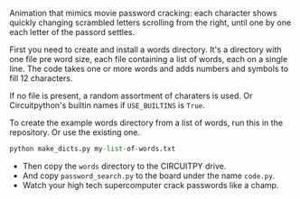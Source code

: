 Animation that mimics movie password cracking: each character shows quickly changing scrambled letters scrolling from the right, until one by one each letter of the passord settles.

First you need to create and install a words directory. It's a directory with one file pre word size, each file containing a list of words, each on a single line. The code takes one or more words and adds numbers and symbols to fill 12 characters.

If no file is present, a random assortment of charaters is used. Or Circuitpython's builtin names if `USE_BUILTINS` is `True`.

To create the example words directory from a list of words, run this in the repository. Or use the existing one.
```py
python make_dicts.py my-list-of-words.txt
```

- Then copy the `words` directory to the CIRCUITPY drive.
- And copy `password_search.py` to the board under the name `code.py`.
- Watch your high tech supercomputer crack passwords like a champ.
